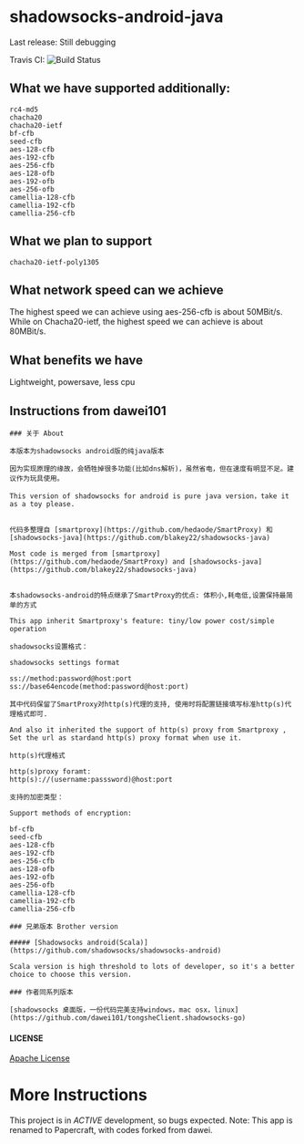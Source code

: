 # shadowsocks-android-java

Last release: Still debugging

Travis CI: ![Build Status](https://img.shields.io/travis/lihaolanlhl/shadowsocks-android-java/Dev.svg?style=flat-square)

## What we have supported additionally:
```
rc4-md5
chacha20
chacha20-ietf
bf-cfb
seed-cfb
aes-128-cfb
aes-192-cfb
aes-256-cfb
aes-128-ofb
aes-192-ofb
aes-256-ofb
camellia-128-cfb
camellia-192-cfb
camellia-256-cfb
```
## What we plan to support
```
chacha20-ietf-poly1305
```
## What network speed can we achieve
The highest speed we can achieve using aes-256-cfb is about 50MBit/s.
While on Chacha20-ietf, the highest speed we can achieve is about 80MBit/s.

## What benefits we have
Lightweight, powersave, less cpu

## Instructions from dawei101
```
### 关于 About

本版本为shadowsocks android版的纯java版本

因为实现原理的缘故，会牺牲掉很多功能(比如dns解析)，虽然省电，但在速度有明显不足。建议作为玩具使用。

This version of shadowsocks for android is pure java version，take it as a toy please.


代码多整理自 [smartproxy](https://github.com/hedaode/SmartProxy) 和 [shadowsocks-java](https://github.com/blakey22/shadowsocks-java)

Most code is merged from [smartproxy](https://github.com/hedaode/SmartProxy) and [shadowsocks-java](https://github.com/blakey22/shadowsocks-java)


本shadowsocks-android的特点继承了SmartProxy的优点: 体积小,耗电低,设置保持最简单的方式

This app inherit Smartproxy's feature: tiny/low power cost/simple operation

shadowsocks设置格式：

shadowsocks settings format

ss://method:password@host:port
ss://base64encode(method:password@host:port)

其中代码保留了SmartProxy对http(s)代理的支持, 使用时将配置链接填写标准http(s)代理格式即可.

And also it inherited the support of http(s) proxy from Smartproxy , Set the url as stardand http(s) proxy format when use it.

http(s)代理格式

http(s)proxy foramt:
http(s)://(username:passsword)@host:port

支持的加密类型：

Support methods of encryption:

bf-cfb
seed-cfb
aes-128-cfb
aes-192-cfb
aes-256-cfb
aes-128-ofb
aes-192-ofb
aes-256-ofb
camellia-128-cfb
camellia-192-cfb
camellia-256-cfb

### 兄弟版本 Brother version

##### [Shadowsocks android(Scala)](https://github.com/shadowsocks/shadowsocks-android)

Scala version is high threshold to lots of developer, so it's a better choice to choose this version.

### 作者同系列版本

[shadowsocks 桌面版，一份代码完美支持windows，mac osx，linux](https://github.com/dawei101/tongsheClient.shadowsocks-go)

```
#### LICENSE

[Apache License](./LICENSE)

# More Instructions

This project is in *ACTIVE* development, so bugs expected.
Note: This app is renamed to Papercraft, with codes forked from dawei.

